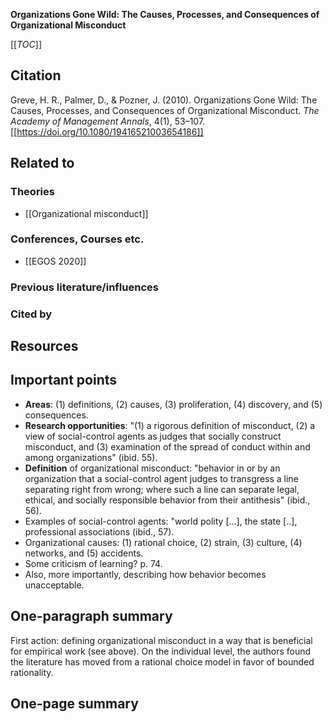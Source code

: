 **Organizations Gone Wild: The Causes, Processes, and Consequences of Organizational Misconduct**

[[_TOC_]]

## Citation

Greve, H. R., Palmer, D., & Pozner, J. (2010). Organizations Gone Wild: The Causes, Processes, and Consequences of Organizational Misconduct. *The Academy of Management Annals*, 4(1), 53–107. [[https://doi.org/10.1080/19416521003654186]]

## Related to

### Theories

* [[Organizational misconduct]]

### Conferences, Courses etc.

* [[EGOS 2020]]

### Previous literature/influences

### Cited by

## Resources

## Important points

* **Areas**: (1) definitions, (2) causes, (3) proliferation, (4) discovery, and (5) consequences.
* **Research opportunities**: "(1) a rigorous definition of misconduct, (2) a view of social-control agents as judges that socially construct misconduct, and (3) examination of the spread of conduct within and among organizations" (ibid. 55).
* **Definition** of organizational misconduct: "behavior in or by an organization that a social-control agent judges to transgress a line separating right from wrong; where such a line can separate legal, ethical, and socially responsible behavior from their antithesis" (ibid., 56).
* Examples of social-control agents: "world polity [...], the state [..], professional associations (ibid., 57).
* Organizational causes: (1) rational choice, (2) strain, (3) culture, (4) networks, and (5) accidents.
* Some criticism of learning? p. 74.
* Also, more importantly, describing how behavior becomes unacceptable.

## One-paragraph summary

First action: defining organizational misconduct in a way that is beneficial for empirical work (see above). On the individual level, the authors found the literature has moved from a rational choice model in favor of bounded rationality.

## One-page summary